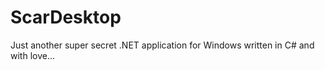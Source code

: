 # ScarDesktop

Just another super secret .NET application for Windows written in C# and with love...
